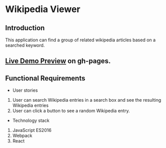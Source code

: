 # Wikipedia Viewer

## Introduction
This application can find a group of related wikipedia articles based on a searched keyword.

## <a href="https://vladimirtyalo.github.io/VikipediaViewer/" target="_blank">Live Demo Preview</a> on gh-pages.

## Functional Requirements
+ User stories
 1. User can search Wikipedia entries in a search box and see the resulting Wikipedia entries
 2. User can click a button to see a random Wikipedia entry.
+ Technology stack
 1. JavaScript ES2016
 2. Webpack
 3. React

